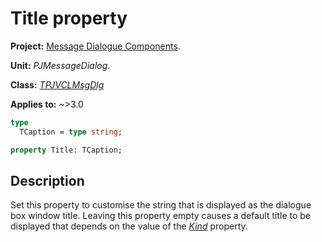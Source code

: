 # Title property

**Project:** [Message Dialogue Components](../API.md).

**Unit:** _PJMessageDialog_.

**Class:** _[TPJVCLMsgDlg](./TPJVCLMsgDlg.md)_

**Applies to:** ~>3.0

```pascal
type
  TCaption = type string;

property Title: TCaption;
```

## Description

Set this property to customise the string that is displayed as the dialogue box window title. Leaving this property empty causes a default title to be displayed that depends on the value of the _[Kind](./TPJVCLMsgDlg-Kind.md)_ property.
